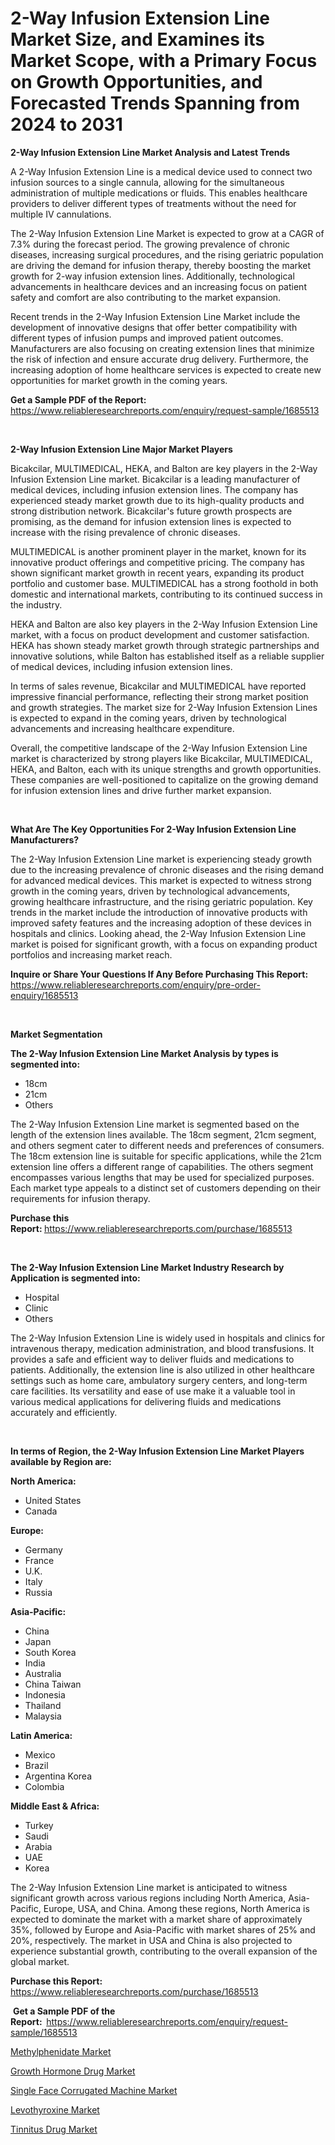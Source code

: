 <p><h1>2-Way Infusion Extension Line Market Size, and Examines its Market Scope, with a Primary Focus on Growth Opportunities, and Forecasted Trends Spanning from 2024 to 2031</h1></p><p><strong>2-Way Infusion Extension Line Market Analysis and Latest Trends</strong></p>
<p><p>A 2-Way Infusion Extension Line is a medical device used to connect two infusion sources to a single cannula, allowing for the simultaneous administration of multiple medications or fluids. This enables healthcare providers to deliver different types of treatments without the need for multiple IV cannulations.</p><p>The 2-Way Infusion Extension Line Market is expected to grow at a CAGR of 7.3% during the forecast period. The growing prevalence of chronic diseases, increasing surgical procedures, and the rising geriatric population are driving the demand for infusion therapy, thereby boosting the market growth for 2-way infusion extension lines. Additionally, technological advancements in healthcare devices and an increasing focus on patient safety and comfort are also contributing to the market expansion.</p><p>Recent trends in the 2-Way Infusion Extension Line Market include the development of innovative designs that offer better compatibility with different types of infusion pumps and improved patient outcomes. Manufacturers are also focusing on creating extension lines that minimize the risk of infection and ensure accurate drug delivery. Furthermore, the increasing adoption of home healthcare services is expected to create new opportunities for market growth in the coming years.</p></p>
<p><strong>Get a Sample PDF of the Report:&nbsp;</strong> <a href="https://www.reliableresearchreports.com/enquiry/request-sample/1685513">https://www.reliableresearchreports.com/enquiry/request-sample/1685513</a></p>
<p>&nbsp;</p>
<p><strong>2-Way Infusion Extension Line Major Market Players</strong></p>
<p><p>Bicakcilar, MULTIMEDICAL, HEKA, and Balton are key players in the 2-Way Infusion Extension Line market. Bicakcilar is a leading manufacturer of medical devices, including infusion extension lines. The company has experienced steady market growth due to its high-quality products and strong distribution network. Bicakcilar's future growth prospects are promising, as the demand for infusion extension lines is expected to increase with the rising prevalence of chronic diseases.</p><p>MULTIMEDICAL is another prominent player in the market, known for its innovative product offerings and competitive pricing. The company has shown significant market growth in recent years, expanding its product portfolio and customer base. MULTIMEDICAL has a strong foothold in both domestic and international markets, contributing to its continued success in the industry.</p><p>HEKA and Balton are also key players in the 2-Way Infusion Extension Line market, with a focus on product development and customer satisfaction. HEKA has shown steady market growth through strategic partnerships and innovative solutions, while Balton has established itself as a reliable supplier of medical devices, including infusion extension lines.</p><p>In terms of sales revenue, Bicakcilar and MULTIMEDICAL have reported impressive financial performance, reflecting their strong market position and growth strategies. The market size for 2-Way Infusion Extension Lines is expected to expand in the coming years, driven by technological advancements and increasing healthcare expenditure.</p><p>Overall, the competitive landscape of the 2-Way Infusion Extension Line market is characterized by strong players like Bicakcilar, MULTIMEDICAL, HEKA, and Balton, each with its unique strengths and growth opportunities. These companies are well-positioned to capitalize on the growing demand for infusion extension lines and drive further market expansion.</p></p>
<p>&nbsp;</p>
<p><strong>What Are The Key Opportunities For 2-Way Infusion Extension Line Manufacturers?</strong></p>
<p><p>The 2-Way Infusion Extension Line market is experiencing steady growth due to the increasing prevalence of chronic diseases and the rising demand for advanced medical devices. This market is expected to witness strong growth in the coming years, driven by technological advancements, growing healthcare infrastructure, and the rising geriatric population. Key trends in the market include the introduction of innovative products with improved safety features and the increasing adoption of these devices in hospitals and clinics. Looking ahead, the 2-Way Infusion Extension Line market is poised for significant growth, with a focus on expanding product portfolios and increasing market reach.</p></p>
<p><strong>Inquire or Share Your Questions If Any Before Purchasing This Report:</strong> <a href="https://www.reliableresearchreports.com/enquiry/pre-order-enquiry/1685513">https://www.reliableresearchreports.com/enquiry/pre-order-enquiry/1685513</a></p>
<p>&nbsp;</p>
<p><strong>Market Segmentation</strong></p>
<p><strong>The 2-Way Infusion Extension Line Market Analysis by types is segmented into:</strong></p>
<p><ul><li>18cm</li><li>21cm</li><li>Others</li></ul></p>
<p><p>The 2-Way Infusion Extension Line market is segmented based on the length of the extension lines available. The 18cm segment, 21cm segment, and others segment cater to different needs and preferences of consumers. The 18cm extension line is suitable for specific applications, while the 21cm extension line offers a different range of capabilities. The others segment encompasses various lengths that may be used for specialized purposes. Each market type appeals to a distinct set of customers depending on their requirements for infusion therapy.</p></p>
<p><strong>Purchase this Report:&nbsp;</strong><a href="https://www.reliableresearchreports.com/purchase/1685513">https://www.reliableresearchreports.com/purchase/1685513</a></p>
<p>&nbsp;</p>
<p><strong>The 2-Way Infusion Extension Line Market Industry Research by Application is segmented into:</strong></p>
<p><ul><li>Hospital</li><li>Clinic</li><li>Others</li></ul></p>
<p><p>The 2-Way Infusion Extension Line is widely used in hospitals and clinics for intravenous therapy, medication administration, and blood transfusions. It provides a safe and efficient way to deliver fluids and medications to patients. Additionally, the extension line is also utilized in other healthcare settings such as home care, ambulatory surgery centers, and long-term care facilities. Its versatility and ease of use make it a valuable tool in various medical applications for delivering fluids and medications accurately and efficiently.</p></p>
<p>&nbsp;</p>
<p><strong>In terms of Region, the 2-Way Infusion Extension Line Market Players available by Region are:</strong></p>
<p>
    <p> <strong> North America: </strong>
        <ul>
            <li>United States</li>
            <li>Canada</li>
        </ul>
        </p> 
    <p> <strong> Europe: </strong>
        <ul>
            <li>Germany</li>
            <li>France</li>
            <li>U.K.</li>
            <li>Italy</li>
            <li>Russia</li>
        </ul>
        </p> 
    <p> <strong> Asia-Pacific: </strong>
        <ul>
            <li>China</li>
            <li>Japan</li>
            <li>South Korea</li>
            <li>India</li>
            <li>Australia</li>
            <li>China Taiwan</li>
            <li>Indonesia</li>
            <li>Thailand</li>
            <li>Malaysia</li>
        </ul>
        </p> 
    <p> <strong> Latin America: </strong>
        <ul>
            <li>Mexico</li>
            <li>Brazil</li>
            <li>Argentina Korea</li>
            <li>Colombia</li>
        </ul>
        </p> 
    <p> <strong> Middle East & Africa: </strong>
        <ul>
            <li>Turkey</li>
            <li>Saudi</li>
            <li>Arabia</li>
            <li>UAE</li>
            <li>Korea</li>
        </ul>
    </p>
    </p>
<p><p>The 2-Way Infusion Extension Line market is anticipated to witness significant growth across various regions including North America, Asia-Pacific, Europe, USA, and China. Among these regions, North America is expected to dominate the market with a market share of approximately 35%, followed by Europe and Asia-Pacific with market shares of 25% and 20%, respectively. The market in USA and China is also projected to experience substantial growth, contributing to the overall expansion of the global market.</p></p>
<p><strong>Purchase this Report: </strong><a href="https://www.reliableresearchreports.com/purchase/1685513">https://www.reliableresearchreports.com/purchase/1685513</a></p>
<p>&nbsp;<strong>Get a Sample PDF of the Report:&nbsp;&nbsp;</strong><a href="https://www.reliableresearchreports.com/enquiry/request-sample/1685513">https://www.reliableresearchreports.com/enquiry/request-sample/1685513</a></p>
<p><strong></strong></p>
<p><p><a href="https://medium.com/@isomgleason/methylphenidate-market-report-reveals-the-latest-trends-and-growth-opportunities-of-this-market-e7ff441eb294">Methylphenidate Market</a></p><p><a href="https://medium.com/@santosh.reportprime/growth-hormone-drug-market-analysis-and-sze-forecasted-for-period-from-2024-to-2031-94fc380ac3af">Growth Hormone Drug Market</a></p><p><a href="https://github.com/pjcfca/Market-Research-Report-List-1/blob/main/single-face-corrugated-machine-market.md">Single Face Corrugated Machine Market</a></p><p><a href="https://medium.com/@jeromekling1967/decoding-levothyroxine-market-metrics-market-share-trends-and-growth-patterns-cab1dba7669b">Levothyroxine Market</a></p><p><a href="https://medium.com/@isomgleason/tinnitus-drug-market-competitive-analysis-market-trends-and-forecast-to-2031-f3350227892e">Tinnitus Drug Market</a></p></p>